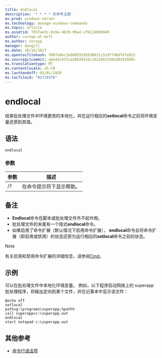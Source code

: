 ```yaml
---
title: endlocal
description: '* * * * 的参考主题'
ms.prod: windows-server
ms.technology: manage-windows-commands
ms.topic: article
ms.assetid: 765fae3c-0c0a-4639-99a4-cf613489b949
author: coreyp-at-msft
ms.author: coreyp
manager: dongill
ms.date: 10/16/2017
ms.openlocfilehash: f007a9ec1e86093192630011c5197740dfefe922
ms.sourcegitcommit: ab64dc83fca28039416c26226815502d0193500c
ms.translationtype: MT
ms.contentlocale: zh-CN
ms.lasthandoff: 05/01/2020
ms.locfileid: "82719378"
---
```

# <a name="endlocal"></a>endlocal



结束批处理文件中环境更改的本地化，并在运行相应的**setlocal**命令之前将环境变量还原到其值。



## <a name="syntax"></a>语法

```
endlocal
```

### <a name="parameters"></a>参数

|参数|描述|
|---------|-----------|
|/?|在命令提示符下显示帮助。|

## <a name="remarks"></a>备注

-   **Endlocal**命令在脚本或批处理文件外不起作用。
-   批处理文件的末尾有一个隐式**endlocal**命令。
-   如果启用了命令扩展（默认情况下启用命令扩展）， **endlocal**命令会将命令扩展（即启用或禁用）的状态还原为运行相应的**setlocal**命令之前的状态。

> [!NOTE]
> 有关启用和禁用命令扩展的详细信息，请参阅[Cmd](cmd.md)。

## <a name="examples"></a>示例

可以在批处理文件中本地化环境变量。 例如，以下程序启动网络上的 superapp 批处理程序，将输出定向到某个文件，并在记事本中显示该文件：
```
@echo off
setlocal
path=g:\programs\superapp;%path%
call superapp>c:\superapp.out
endlocal
start notepad c:\superapp.out
```

## <a name="additional-references"></a>其他参考

- [命令行语法项](command-line-syntax-key.md)